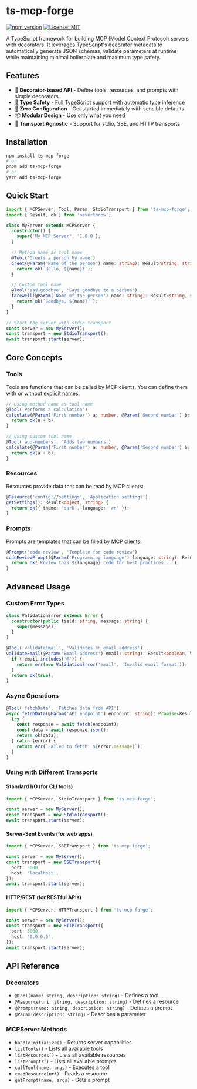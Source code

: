 # ts-mcp-forge

[![npm version](https://badge.fury.io/js/ts-mcp-forge.svg)](https://badge.fury.io/js/ts-mcp-forge)
[![License: MIT](https://img.shields.io/badge/License-MIT-yellow.svg)](https://opensource.org/licenses/MIT)

A TypeScript framework for building MCP (Model Context Protocol) servers with decorators. It leverages TypeScript's decorator metadata to automatically generate JSON schemas, validate parameters at runtime while maintaining minimal boilerplate and maximum type safety.

## Features

- 🎯 **Decorator-based API** - Define tools, resources, and prompts with simple decorators
- 🔧 **Type Safety** - Full TypeScript support with automatic type inference
- 🚀 **Zero Configuration** - Get started immediately with sensible defaults
- 📦 **Modular Design** - Use only what you need
- 🔌 **Transport Agnostic** - Support for stdio, SSE, and HTTP transports

## Installation

```bash
npm install ts-mcp-forge
# or
pnpm add ts-mcp-forge
# or
yarn add ts-mcp-forge
```

## Quick Start

```typescript
import { MCPServer, Tool, Param, StdioTransport } from 'ts-mcp-forge';
import { Result, ok } from 'neverthrow';

class MyServer extends MCPServer {
  constructor() {
    super('My MCP Server', '1.0.0');
  }

  // Method name as tool name
  @Tool('Greets a person by name')
  greet(@Param('Name of the person') name: string): Result<string, string> {
    return ok(`Hello, ${name}!`);
  }

  // Custom tool name
  @Tool('say-goodbye', 'Says goodbye to a person')
  farewell(@Param('Name of the person') name: string): Result<string, string> {
    return ok(`Goodbye, ${name}!`);
  }
}

// Start the server with stdio transport
const server = new MyServer();
const transport = new StdioTransport();
await transport.start(server);
```

## Core Concepts

### Tools

Tools are functions that can be called by MCP clients. You can define them with or without explicit names:

```typescript
// Using method name as tool name
@Tool('Performs a calculation')
calculate(@Param('First number') a: number, @Param('Second number') b: number): Result<number, string> {
  return ok(a + b);
}

// Using custom tool name
@Tool('add-numbers', 'Adds two numbers')
calculate(@Param('First number') a: number, @Param('Second number') b: number): Result<number, string> {
  return ok(a + b);
}
```

### Resources

Resources provide data that can be read by MCP clients:

```typescript
@Resource('config://settings', 'Application settings')
getSettings(): Result<object, string> {
  return ok({ theme: 'dark', language: 'en' });
}
```

### Prompts

Prompts are templates that can be filled by MCP clients:

```typescript
@Prompt('code-review', 'Template for code review')
codeReviewPrompt(@Param('Programming language') language: string): Result<string, string> {
  return ok(`Review this ${language} code for best practices...`);
}
```

## Advanced Usage

### Custom Error Types

```typescript
class ValidationError extends Error {
  constructor(public field: string, message: string) {
    super(message);
  }
}

@Tool('validateEmail', 'Validates an email address')
validateEmail(@Param('Email address') email: string): Result<boolean, ValidationError> {
  if (!email.includes('@')) {
    return err(new ValidationError('email', 'Invalid email format'));
  }
  return ok(true);
}
```

### Async Operations

```typescript
@Tool('fetchData', 'Fetches data from API')
async fetchData(@Param('API endpoint') endpoint: string): Promise<Result<any, string>> {
  try {
    const response = await fetch(endpoint);
    const data = await response.json();
    return ok(data);
  } catch (error) {
    return err(`Failed to fetch: ${error.message}`);
  }
}
```

### Using with Different Transports

#### Standard I/O (for CLI tools)

```typescript
import { MCPServer, StdioTransport } from 'ts-mcp-forge';

const server = new MyServer();
const transport = new StdioTransport();
await transport.start(server);
```

#### Server-Sent Events (for web apps)

```typescript
import { MCPServer, SSETransport } from 'ts-mcp-forge';

const server = new MyServer();
const transport = new SSETransport({
  port: 3000,
  host: 'localhost',
});
await transport.start(server);
```

#### HTTP/REST (for RESTful APIs)

```typescript
import { MCPServer, HTTPTransport } from 'ts-mcp-forge';

const server = new MyServer();
const transport = new HTTPTransport({
  port: 3000,
  host: '0.0.0.0',
});
await transport.start(server);
```

## API Reference

### Decorators

- `@Tool(name: string, description: string)` - Defines a tool
- `@Resource(uri: string, description: string)` - Defines a resource
- `@Prompt(name: string, description: string)` - Defines a prompt
- `@Param(description: string)` - Describes a parameter

### MCPServer Methods

- `handleInitialize()` - Returns server capabilities
- `listTools()` - Lists all available tools
- `listResources()` - Lists all available resources
- `listPrompts()` - Lists all available prompts
- `callTool(name, args)` - Executes a tool
- `readResource(uri)` - Reads a resource
- `getPrompt(name, args)` - Gets a prompt
